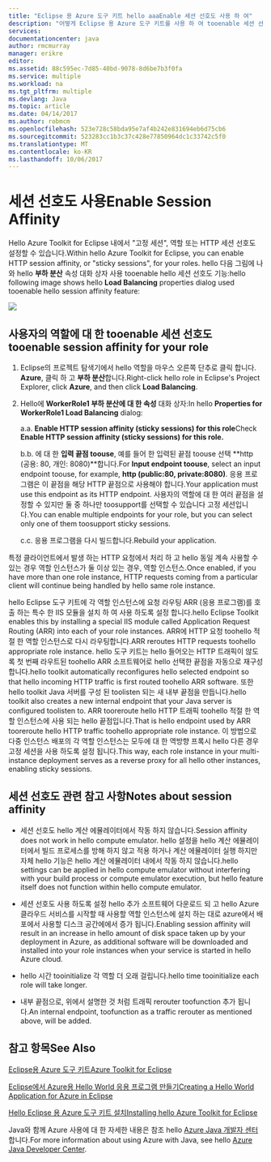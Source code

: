 ```yaml
---
title: "Eclipse 용 Azure 도구 키트 hello aaaEnable 세션 선호도 사용 하 여"
description: "어떻게 Eclipse 용 Azure 도구 키트를 사용 하 여 tooenable 세션 선호도 hello에 대해 알아봅니다."
services: 
documentationcenter: java
author: rmcmurray
manager: erikre
editor: 
ms.assetid: 88c595ec-7d85-40bd-9078-8d6be7b3f0fa
ms.service: multiple
ms.workload: na
ms.tgt_pltfrm: multiple
ms.devlang: Java
ms.topic: article
ms.date: 04/14/2017
ms.author: robmcm
ms.openlocfilehash: 523e728c58bda95e7af4b242e831694eb6d75cb6
ms.sourcegitcommit: 523283cc1b3c37c428e77850964dc1c33742c5f0
ms.translationtype: MT
ms.contentlocale: ko-KR
ms.lasthandoff: 10/06/2017
---
```

# <a name="enable-session-affinity"></a><span data-ttu-id="13304-103">세션 선호도 사용</span><span class="sxs-lookup"><span data-stu-id="13304-103">Enable Session Affinity</span></span>
<span data-ttu-id="13304-104">Hello Azure Toolkit for Eclipse 내에서 "고정 세션", 역할 또는 HTTP 세션 선호도 설정할 수 있습니다.</span><span class="sxs-lookup"><span data-stu-id="13304-104">Within hello Azure Toolkit for Eclipse, you can enable HTTP session affinity, or "sticky sessions", for your roles.</span></span> <span data-ttu-id="13304-105">hello 다음 그림에 나와 hello **부하 분산** 속성 대화 상자 사용 tooenable hello 세션 선호도 기능:</span><span class="sxs-lookup"><span data-stu-id="13304-105">hello following image shows hello **Load Balancing** properties dialog used tooenable hello session affinity feature:</span></span>

![][ic719492]

## <a name="tooenable-session-affinity-for-your-role"></a><span data-ttu-id="13304-106">사용자의 역할에 대 한 tooenable 세션 선호도</span><span class="sxs-lookup"><span data-stu-id="13304-106">tooenable session affinity for your role</span></span>
1. <span data-ttu-id="13304-107">Eclipse의 프로젝트 탐색기에서 hello 역할을 마우스 오른쪽 단추로 클릭 합니다. **Azure**, 클릭 하 고 **부하 분산**합니다.</span><span class="sxs-lookup"><span data-stu-id="13304-107">Right-click hello role in Eclipse's Project Explorer, click **Azure**, and then click **Load Balancing**.</span></span>

2. <span data-ttu-id="13304-108">Hello에 **WorkerRole1 부하 분산에 대 한 속성** 대화 상자:</span><span class="sxs-lookup"><span data-stu-id="13304-108">In hello **Properties for WorkerRole1 Load Balancing** dialog:</span></span>

   <span data-ttu-id="13304-109">a.</span><span class="sxs-lookup"><span data-stu-id="13304-109">a.</span></span> <span data-ttu-id="13304-110">**Enable HTTP session affinity (sticky sessions) for this role**</span><span class="sxs-lookup"><span data-stu-id="13304-110">Check **Enable HTTP session affinity (sticky sessions) for this role.**</span></span>

   <span data-ttu-id="13304-111">b.</span><span class="sxs-lookup"><span data-stu-id="13304-111">b.</span></span> <span data-ttu-id="13304-112">에 대 한 **입력 끝점 toouse**, 예를 들어 한 입력된 끝점 toouse 선택 **http (공용: 80, 개인: 8080)**합니다.</span><span class="sxs-lookup"><span data-stu-id="13304-112">For **Input endpoint toouse**, select an input endpoint toouse, for example, **http (public:80, private:8080)**.</span></span> <span data-ttu-id="13304-113">응용 프로그램은 이 끝점을 해당 HTTP 끝점으로 사용해야 합니다.</span><span class="sxs-lookup"><span data-stu-id="13304-113">Your application must use this endpoint as its HTTP endpoint.</span></span> <span data-ttu-id="13304-114">사용자의 역할에 대 한 여러 끝점을 설정할 수 있지만 둘 중 하나만 toosupport를 선택할 수 있습니다 고정 세션입니다.</span><span class="sxs-lookup"><span data-stu-id="13304-114">You can enable multiple endpoints for your role, but you can select only one of them toosupport sticky sessions.</span></span>

   <span data-ttu-id="13304-115">c.</span><span class="sxs-lookup"><span data-stu-id="13304-115">c.</span></span> <span data-ttu-id="13304-116">응용 프로그램을 다시 빌드합니다.</span><span class="sxs-lookup"><span data-stu-id="13304-116">Rebuild your application.</span></span>

<span data-ttu-id="13304-117">특정 클라이언트에서 발생 하는 HTTP 요청에서 처리 하 고 hello 동일 계속 사용할 수 있는 경우 역할 인스턴스가 둘 이상 있는 경우, 역할 인스턴스.</span><span class="sxs-lookup"><span data-stu-id="13304-117">Once enabled, if you have more than one role instance, HTTP requests coming from a particular client will continue being handled by hello same role instance.</span></span>

<span data-ttu-id="13304-118">hello Eclipse 도구 키트에 각 역할 인스턴스에 요청 라우팅 ARR (응용 프로그램)를 호출 하는 특수 한 IIS 모듈을 설치 하 여 사용 하도록 설정 합니다.</span><span class="sxs-lookup"><span data-stu-id="13304-118">hello Eclipse Toolkit enables this by installing a special IIS module called Application Request Routing (ARR) into each of your role instances.</span></span> <span data-ttu-id="13304-119">ARR에 HTTP 요청 toohello 적절 한 역할 인스턴스로 다시 라우팅합니다.</span><span class="sxs-lookup"><span data-stu-id="13304-119">ARR reroutes HTTP requests toohello appropriate role instance.</span></span> <span data-ttu-id="13304-120">hello 도구 키트는 hello 들어오는 HTTP 트래픽이 않도록 첫 번째 라우트된 toohello ARR 소프트웨어로 hello 선택한 끝점을 자동으로 재구성 합니다.</span><span class="sxs-lookup"><span data-stu-id="13304-120">hello toolkit automatically reconfigures hello selected endpoint so that hello incoming HTTP traffic is first routed toohello ARR software.</span></span> <span data-ttu-id="13304-121">또한 hello toolkit Java 서버를 구성 된 toolisten 되는 새 내부 끝점을 만듭니다.</span><span class="sxs-lookup"><span data-stu-id="13304-121">hello toolkit also creates a new internal endpoint that your Java server is configured toolisten to.</span></span> <span data-ttu-id="13304-122">ARR tooreroute hello HTTP 트래픽 toohello 적절 한 역할 인스턴스에 사용 되는 hello 끝점입니다.</span><span class="sxs-lookup"><span data-stu-id="13304-122">That is hello endpoint used by ARR tooreroute hello HTTP traffic toohello appropriate role instance.</span></span> <span data-ttu-id="13304-123">이 방법으로 다중 인스턴스 배포의 각 역할 인스턴스는 모두에 대 한 역방향 프록시 hello 다른 경우 고정 세션을 사용 하도록 설정 됩니다.</span><span class="sxs-lookup"><span data-stu-id="13304-123">This way, each role instance in your multi-instance deployment serves as a reverse proxy for all hello other instances, enabling sticky sessions.</span></span>

## <a name="notes-about-session-affinity"></a><span data-ttu-id="13304-124">세션 선호도 관련 참고 사항</span><span class="sxs-lookup"><span data-stu-id="13304-124">Notes about session affinity</span></span>
* <span data-ttu-id="13304-125">세션 선호도 hello 계산 에뮬레이터에서 작동 하지 않습니다.</span><span class="sxs-lookup"><span data-stu-id="13304-125">Session affinity does not work in hello compute emulator.</span></span> <span data-ttu-id="13304-126">hello 설정을 hello 계산 에뮬레이터에서 빌드 프로세스를 방해 하지 않고 적용 하거나 계산 에뮬레이터 실행 하지만 자체 hello 기능은 hello 계산 에뮬레이터 내에서 작동 하지 않습니다.</span><span class="sxs-lookup"><span data-stu-id="13304-126">hello settings can be applied in hello compute emulator without interfering with your build process or compute emulator execution, but hello feature itself does not function within hello compute emulator.</span></span>

* <span data-ttu-id="13304-127">세션 선호도 사용 하도록 설정 hello 추가 소프트웨어 다운로드 되 고 hello Azure 클라우드 서비스를 시작할 때 사용할 역할 인스턴스에 설치 하는 대로 azure에서 배포에서 사용할 디스크 공간에에서 증가 됩니다.</span><span class="sxs-lookup"><span data-stu-id="13304-127">Enabling session affinity will result in an increase in hello amount of disk space taken up by your deployment in Azure, as additional software will be downloaded and installed into your role instances when your service is started in hello Azure cloud.</span></span>

* <span data-ttu-id="13304-128">hello 시간 tooinitialize 각 역할 더 오래 걸립니다.</span><span class="sxs-lookup"><span data-stu-id="13304-128">hello time tooinitialize each role will take longer.</span></span>

* <span data-ttu-id="13304-129">내부 끝점으로, 위에서 설명한 것 처럼 트래픽 rerouter toofunction 추가 됩니다.</span><span class="sxs-lookup"><span data-stu-id="13304-129">An internal endpoint, toofunction as a traffic rerouter as mentioned above, will be added.</span></span>


## <a name="see-also"></a><span data-ttu-id="13304-130">참고 항목</span><span class="sxs-lookup"><span data-stu-id="13304-130">See Also</span></span>
<span data-ttu-id="13304-131">[Eclipse용 Azure 도구 키트][Azure Toolkit for Eclipse]</span><span class="sxs-lookup"><span data-stu-id="13304-131">[Azure Toolkit for Eclipse][Azure Toolkit for Eclipse]</span></span>

<span data-ttu-id="13304-132">[Eclipse에서 Azure용 Hello World 응용 프로그램 만들기][Creating a Hello World Application for Azure in Eclipse]</span><span class="sxs-lookup"><span data-stu-id="13304-132">[Creating a Hello World Application for Azure in Eclipse][Creating a Hello World Application for Azure in Eclipse]</span></span>

<span data-ttu-id="13304-133">[Hello Eclipse 용 Azure 도구 키트 설치][Installing hello Azure Toolkit for Eclipse]</span><span class="sxs-lookup"><span data-stu-id="13304-133">[Installing hello Azure Toolkit for Eclipse][Installing hello Azure Toolkit for Eclipse]</span></span> 

<span data-ttu-id="13304-134">Java와 함께 Azure 사용에 대 한 자세한 내용은 참조 hello [Azure Java 개발자 센터][Azure Java Developer Center]합니다.</span><span class="sxs-lookup"><span data-stu-id="13304-134">For more information about using Azure with Java, see hello [Azure Java Developer Center][Azure Java Developer Center].</span></span>

<!-- URL List -->

[Azure Java Developer Center]: http://go.microsoft.com/fwlink/?LinkID=699547
[Azure Toolkit for Eclipse]: http://go.microsoft.com/fwlink/?LinkID=699529
[Creating a Hello World Application for Azure in Eclipse]: http://go.microsoft.com/fwlink/?LinkID=699533
[How tooMaintain Session Data with Session Affinity]: http://go.microsoft.com/fwlink/?LinkID=699539
[Installing hello Azure Toolkit for Eclipse]: http://go.microsoft.com/fwlink/?LinkId=699546

<!-- IMG List -->

[ic719492]: ./media/azure-toolkit-for-eclipse-enable-session-affinity/ic719492.png

<!-- Legacy MSDN URL = https://msdn.microsoft.com/library/azure/hh690950.aspx -->
